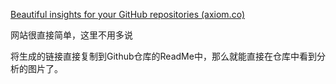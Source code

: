 [Beautiful insights for your GitHub repositories (axiom.co)](https://repobeats.axiom.co/)

网站很直接简单，这里不用多说

将生成的链接直接复制到Github仓库的ReadMe中，那么就能直接在仓库中看到分析的图片了。
